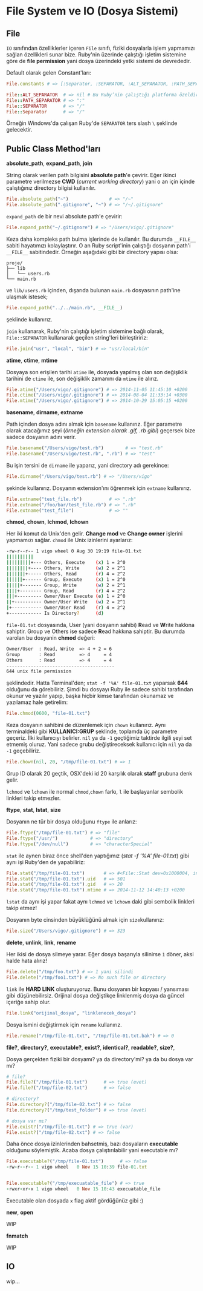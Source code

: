 # File System ve IO (Dosya Sistemi)

## File

`IO` sınıfından özelliklerler içeren `File` sınıfı, fiziki dosyalarla işlem yapmamızı sağlan özellikleri sunar bize. Ruby'nin üzerinde çalıştığı işletim sistemine göre de **file permission** yani dosya üzerindeki yetki sistemi de devrededir.

Default olarak gelen Constant'ları:

```ruby
File.constants # => [:Separator, :SEPARATOR, :ALT_SEPARATOR, :PATH_SEPARATOR, :Constants, :Stat, :WaitReadable, :WaitWritable, :EAGAINWaitReadable, :EAGAINWaitWritable, :EWOULDBLOCKWaitReadable, :EWOULDBLOCKWaitWritable, :EINPROGRESSWaitReadable, :EINPROGRESSWaitWritable, :SEEK_SET, :SEEK_CUR, :SEEK_END, :RDONLY, :WRONLY, :RDWR, :APPEND, :CREAT, :EXCL, :NONBLOCK, :TRUNC, :NOCTTY, :BINARY, :SYNC, :DSYNC, :NOFOLLOW, :LOCK_SH, :LOCK_EX, :LOCK_UN, :LOCK_NB, :NULL, :FNM_NOESCAPE, :FNM_PATHNAME, :FNM_DOTMATCH, :FNM_CASEFOLD, :FNM_EXTGLOB, :FNM_SYSCASE]

File::ALT_SEPARATOR  # => nil # Bu Ruby’nin çalıştığı platforma özeldir
File::PATH_SEPARATOR # => ":"
File::SEPARATOR      # => "/"
File::Separator      # => "/"
```

Örneğin Windows'da çalışan Ruby'de `SEPARATOR` ters slash `\` şeklinde gelecektir.

## Public Class Method'ları

**absolute_path**, **expand_path**, **join**

String olarak verilen path bilgisini **absolute path**'e çevirir. Eğer ikinci parametre verilmezse **CWD** (*current working directory*) yani o an için içinde çalıştığınız directory bilgisi kullanılır.

```ruby
File.absolute_path("~")               # => "/~"
File.absolute_path(".gitignore", "~") # => "/~/.gitignore"
```

`expand_path` de bir nevi absolute path'e çevirir:

```ruby
File.expand_path("~/.gitignore") # => "/Users/vigo/.gitignore"
```

Keza daha kompleks path bulma işlerinde de kullanılır. Bu durumda `__FILE__` sabiti hayatımızı kolaylaştırır. O an Ruby script'inin çalıştığı dosyanın path'i `__FILE__` sabitindedir. Örneğin aşağıdaki gibi bir directory yapısı olsa:

    proje/
    ├── lib
    │   └── users.rb
    └── main.rb

ve `lib/users.rb` içinden, dışarıda bulunan `main.rb` dosyasının path'ine ulaşmak istesek;

```ruby
File.expand_path("../../main.rb", __FILE__)
```

şeklinde kullanırız.

`join` kullanarak, Ruby'nin çalıştığı işletim sistemine bağlı olarak, `File::SEPARATOR` kullanarak geçilen string'leri birleştiririz:

```ruby
File.join("usr", "local", "bin") # => "usr/local/bin"
```


**atime**, **ctime**, **mtime**

Dosyaya son erişilen tarihi `atime` ile, dosyada yapılmış olan son değişiklik tarihini de `ctime` ile, son değişiklik zamanını da `mtime` ile alırız.

```ruby
File.atime("/Users/vigo/.gitignore") # => 2014-11-05 11:45:10 +0200
File.ctime("/Users/vigo/.gitignore") # => 2014-08-04 11:33:14 +0300
File.mtime("/Users/vigo/.gitignore") # => 2014-10-29 15:05:15 +0200
```

**basename**, **dirname**, **extname**

Path içinden dosya adını almak için `basename` kullanırız. Eğer parametre olarak atacağımız şeyi (*örneğin extension olarak .gif, .rb gibi*) geçersek bize sadece dosyanın adını verir.

```ruby
File.basename("/Users/vigo/test.rb")        # => "test.rb"
File.basename("/Users/vigo/test.rb", ".rb") # => "test"
```

Bu işin tersini de `dirname` ile yaparız, yani directory adı gerekince:

```ruby
File.dirname("/Users/vigo/test.rb") # => "/Users/vigo"
```

şekinde kullanırız. Dosyanın extension'ını öğrenmek için `extname` kullanırız.

```ruby
File.extname("test_file.rb")          # => ".rb"
File.extname("/foo/bar/test_file.rb") # => ".rb"
File.extname("test_file")             # => ""
```

**chmod**, **chown**, **lchmod**, **lchown**

Her iki komut da Unix'den gelir. **Change mod** ve **Change owner** işlerini yapmamızı sağlar. `chmod` ile Unix izinlerini ayarlarız:

```bash
-rw-r--r-- 1 vigo wheel 0 Aug 30 19:19 file-01.txt
||||||||||
|||||||||+--- Others, Execute    (x) 1 = 2^0
||||||||+---- Others, Write      (w) 2 = 2^1
|||||||+----- Others, Read       (r) 4 = 2^2
||||||+------ Group, Execute     (x) 1 = 2^0
|||||+------- Group, Write       (w) 2 = 2^1
||||+-------- Group, Read        (r) 4 = 2^2
|||+--------- Owner/User Execute (e) 1 = 2^0
||+---------- Owner/User Write   (w) 2 = 2^1
|+----------- Owner/User Read    (r) 4 = 2^2
+------------ Is Directory?      (d)
```

`file-01.txt` dosyasında, User (yani dosyanın sahibi) **R**ead ve **W**rite hakkına sahiptir. Group ve Others ise sadece **R**ead hakkına sahiptir. Bu durumda varolan bu dosyanin **chmod** değeri:

```bash
Owner/User  : Read, Write  => 4 + 2 = 6
Group       : Read         => 4     = 4
Others      : Read         => 4     = 4
----------------------------------------
644 unix file permission
```

şeklindedir. Hatta Terminal'den; `stat -f '%A' file-01.txt` yaparsak **644** olduğunu da görebiliriz. Şimdi bu dosyayı Ruby ile sadece sahibi tarafından okunur ve yazılır yapıp, başka hiçbir kimse tarafından okunamaz ve yazılamaz hale getirelim:

```ruby
File.chmod(0600, "file-01.txt")
```

Keza dosyanın sahibini de düzenlemek için `chown` kullanırız. Aynı terminaldeki gibi **KULLANICI:GRUP** şeklinde, toplamda üç parametre geçeriz. İlki kullanıcıyı belirler. `nil` ya da `-1` geçtiğimiz taktirde ilgili şeyi set etmemiş oluruz. Yani sadece grubu değiştireceksek kullanıcı için `nil` ya da `-1` geçebiliriz.

```ruby
File.chown(nil, 20, "/tmp/file-01.txt") # => 1
```

Grup ID olarak 20 geçtik, OSX'deki id 20 karşılık olarak **staff** grubuna denk gelir.

`lchmod` ve `lchown` ile normal `chmod`,`chown` farkı, `l` ile başlayanlar sembolik linkleri takip etmezler.

**ftype**, **stat**, **lstat**, **size**

Dosyanın ne tür bir dosya olduğunu `ftype` ile anlarız:

```ruby
File.ftype("/tmp/file-01.txt") # => "file"
File.ftype("/usr/")            # => "directory"
File.ftype("/dev/null")        # => "characterSpecial"
```

`stat` ile aynen biraz önce shell'den yaptığımız (*stat -f '%A' file-01.txt*) gibi aynı işi Ruby'den de yapabiliriz:

```ruby
File.stat("/tmp/file-01.txt")       # => #<File::Stat dev=0x1000004, ino=1540444, mode=0100600, nlink=1, uid=501, gid=20, rdev=0x0, size=4, blksize=4096, blocks=8, atime=2014-11-12 14:41:49 +0200, mtime=2014-11-12 14:40:13 +0200, ctime=2014-11-12 14:45:28 +0200>
File.stat("/tmp/file-01.txt").uid   # => 501
File.stat("/tmp/file-01.txt").gid   # => 20
File.stat("/tmp/file-01.txt").mtime # => 2014-11-12 14:40:13 +0200
```

`lstat` da aynı işi yapar fakat aynı `lchmod` ve `lchown` daki gibi sembolik linkleri takip etmez!

Dosyanın byte cinsinden büyüklüğünü almak için `size`kullanırız:

```ruby
File.size("/Users/vigo/.gitignore") # => 323
```

**delete**, **unlink**, **link**, **rename**

Her ikisi de dosya silmeye yarar. Eğer dosya başarıyla silinirse `1` döner, aksi halde hata alırız!

```ruby
File.delete("/tmp/foo.txt") # => 1 yani silindi
File.delete("/tmp/foo1.txt") # => No such file or directory
```

`link` ile **HARD LINK** oluşturuyoruz. Bunu dosyanın bir kopyası / yansıması gibi düşünebilirsiz. Orijinal dosya değiştikçe linklenmiş dosya da güncel içeriğe sahip olur.

```ruby
File.link("orijinal_dosya", "linklenecek_dosya")
```

Dosya ismini değiştirmek için `rename` kullanırız.

```ruby
File.rename("/tmp/file-01.txt", "/tmp/file-01.txt.bak") # => 0
```

**file?**, **directory?**, **executable?**, **exist?**, **identical?**, **readable?**, **size?**,

Dosya gerçekten fiziki bir dosyamı? ya da directory'mi? ya da bu dosya var mı?

```ruby
# file?
File.file?("/tmp/file-01.txt")      # => true (evet)
File.file?("/tmp/file-02.txt")      # => false

# directory?
File.directory?("/tmp/file-02.txt") # => false
File.directory?("/tmp/test_folder") # => true (evet)

# dosya var mı?
File.exist?("/tmp/file-01.txt") # => true (var)
File.exist?("/tmp/file-02.txt") # => false
```

Daha önce dosya izinlerinden bahsetmiş, bazı dosyaların **executable** olduğunu söylemiştik. Acaba dosya çalıştırılabilir yani executable mı?

```ruby
File.executable?("/tmp/file-01.txt")      # => false
-rw-r--r-- 1 vigo wheel   0 Nov 15 10:39 file-01.txt


File.executable?("/tmp/execuatable_file") # => true
-rwxr-xr-x 1 vigo wheel   0 Nov 15 10:43 execuatable_file
```

Executable olan dosyada `x` flag aktif gördüğünüz gibi :)

**new**, **open**

WIP

**fnmatch**

WIP

## IO

wip...